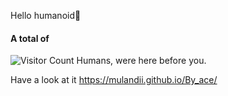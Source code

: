 Hello humanoid👋
#### A total of 
![Visitor Count](https://profile-counter.glitch.me/Mulandii/count.svg)
Humans, were here before you. 

 Have a look at it 
 https://mulandii.github.io/By_ace/
